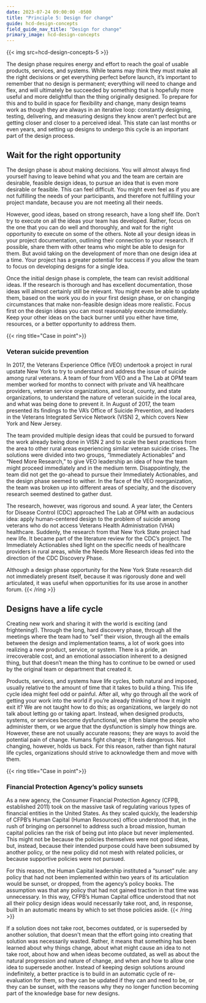 ```yaml
---
date: 2023-07-24 09:00:00 -0500
title: "Principle 5: Design for change"
guide: hcd-design-concepts
field_guide_nav_title: "Design for change"
primary_image: hcd-design-concepts
---
```

{{< img src=hcd-design-concepts-5 >}}

The design phase requires energy and effort to reach the goal of usable products, services, and systems. While teams may think they must make all the right decisions or get everything perfect before launch, it’s important to remember that no design is permanent; everything will need to change and flex, and will ultimately be succeeded by something that is hopefully more useful and more delightful than the thing originally designed. To prepare for this and to build in space for flexibility and change, many design teams work as though they are always in an iterative loop: constantly designing, testing, delivering, and measuring designs they know aren’t perfect but are getting closer and closer to a perceived ideal. This state can last months or even years, and setting up designs to undergo this cycle is an important part of the design process.


## Wait for the right opportunity

The design phase is about making decisions. You will almost always find yourself having to leave behind what you and the team are certain are desirable, feasible design ideas, to pursue an idea that is even more desirable or feasible. This can feel difficult. You might even feel as if you are not fulfilling the needs of your participants, and therefore not fulfilling your project mandate, because you are not meeting all their needs.

However, good ideas, based on strong research, have a long shelf life. Don’t try to execute on all the ideas your team has developed. Rather, focus on the one that you can do well and thoroughly, and wait for the right opportunity to execute on some of the others. Note all your design ideas in your project documentation, outlining their connection to your research. If possible, share them with other teams who might be able to design for them. But avoid taking on the development of more than one design idea at a time. Your project has a greater potential for success if you allow the team to focus on developing designs for a single idea.

Once the initial design phase is complete, the team can revisit additional ideas. If the research is thorough and has excellent documentation, those ideas will almost certainly still be relevant. You might even be able to update them, based on the work you do in your first design phase, or on changing circumstances that make non-feasible design ideas more realistic. Focus first on the design ideas you can most reasonably execute immediately. Keep your other ideas on the back burner until you either have time, resources, or a better opportunity to address them.

{{< ring title="Case in point">}}
### Veteran suicide prevention

In 2017, the Veterans Experience Office (VEO) undertook a project in rural upstate New York to try to understand and address the issue of suicide among rural veterans. A team of four from VEO and a The Lab at OPM team member worked for months to connect with private and VA healthcare providers, veteran service organizations, and local, county, and state organizations, to understand the nature of veteran suicide in the local area, and what was being done to prevent it. In August of 2017, the team presented its findings to the VA’s Office of Suicide Prevention, and leaders in the Veterans Integrated Service Network (VISN) 2, which covers New York and New Jersey.

The team provided multiple design ideas that could be pursued to forward the work already being done in VISN 2 and to scale the best practices from the area to other rural areas experiencing similar veteran suicide crises. The solutions were divided into two groups, “Immediately Actionables” and “Need More Research,” to give VEO leadership an idea of how the team might proceed immediately and in the medium term. Disappointingly, the team did not get the go-ahead to pursue their Immediately Actionables, and the design phase seemed to wither. In the face of the VEO reorganization, the team was broken up into different areas of specialty, and the discovery research seemed destined to gather dust.

The research, however, was rigorous and sound. A year later, the Centers for Disease Control (CDC) approached The Lab at OPM with an audacious idea: apply human-centered design to the problem of suicide among veterans who do not access Veterans Health Administration (VHA) healthcare. Suddenly, the research from that New York State project had new life. It became part of the literature review for the CDC’s project. The Immediately Actionables shed light on the specific needs of healthcare providers in rural areas, while the Needs More Research ideas fed into the direction of the CDC Discovery Phase.

Although a design phase opportunity for the New York State research did not immediately present itself, because it was rigorously done and well articulated, it was useful when opportunities for its use arose in another forum.
{{< /ring >}}

## Designs have a life cycle

Creating new work and sharing it with the world is exciting (and frightening!). Through the long, hard discovery phase, through all the meetings where the team had to “sell” their vision, through all the emails between the design and implementation teams, a lot of work goes into realizing a new product, service, or system. There is a pride, an irrecoverable cost, and an emotional association inherent to a designed thing, but that doesn’t mean the thing has to continue to be owned or used by the original team or department that created it.

Products, services, and systems have life cycles, both natural and imposed, usually relative to the amount of time that it takes to build a thing. This life cycle idea might feel odd or painful. After all, why go through all the work of getting your work into the world if you’re already thinking of how it might exit it? We are not taught how to do this; as organizations, we largely do not talk about letting go or taking apart. Instead, when designed products, systems, or services become dysfunctional, we often blame the people who administer them, or we argue that the dysfunction is simply how things are. However, these are not usually accurate reasons; they are ways to avoid the potential pain of change. Humans fight change; it feels dangerous. Not changing, however, holds us back. For this reason, rather than fight natural life cycles, organizations should strive to acknowledge them and move with them.

{{< ring title="Case in point">}}
### Financial Protection Agency’s policy sunsets

As a new agency, the Consumer Financial Protection Agency (CFPB, established 2011) took on the massive task of regulating various types of financial entities in the United States. As they scaled quickly, the leadership of CFPB’s Human Capital (Human Resources) office understood that, in the rush of bringing on personnel to address such a broad mission, human capital policies ran the risk of being put into place but never implemented. This might not be because the policies themselves were not good ideas, but, instead, because their intended purpose could have been subsumed by another policy, or the new policy did not mesh with related policies, or because supportive policies were not pursued.

For this reason, the Human Capital leadership instituted a “sunset” rule: any policy that had not been implemented within two years of its articulation would be sunset, or dropped, from the agency’s policy books. The assumption was that any policy that had not gained traction in that time was unnecessary. In this way, CFPB’s Human Capital office understood that not all their policy design ideas would necessarily take root, and, in response, built in an automatic means by which to set those policies aside.
{{< /ring >}}

If a solution does not take root, becomes outdated, or is superseded by another solution, that doesn't mean that the effort going into creating that solution was necessarily wasted. Rather, it means that something has been learned about why things change, about what might cause an idea to not take root, about how and when ideas become outdated, as well as about the natural progression and nature of change, and when and how to allow one idea to supersede another. Instead of keeping design solutions around indefinitely, a better practice is to build in an automatic cycle of re-evaluation for them, so they can be updated if they can and need to be, or they can be sunset, with the reasons why they no longer function becoming part of the knowledge base for new designs.
